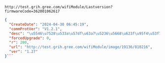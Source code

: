 `http://test.grih.gree.com/wifiModule/Lastversion?firmwareCode=362001062617`

```json
{
  "CreateDate": "2024-04-30 06:45:19",
  "commProtVer": "V1.2.1",
  "desc": "\u5546\u7528\u533a\u57df\u63a7\u5236\u5668\u623f\u95f4\u53f7\u9519\u8bef\u4fee\u590d",
  "forcedUpgrade": 0,
  "r": 200,
  "url": "http://test.grih.gree.com/wifiModule/image/19136/810216",
  "ver": "1.27"
}```